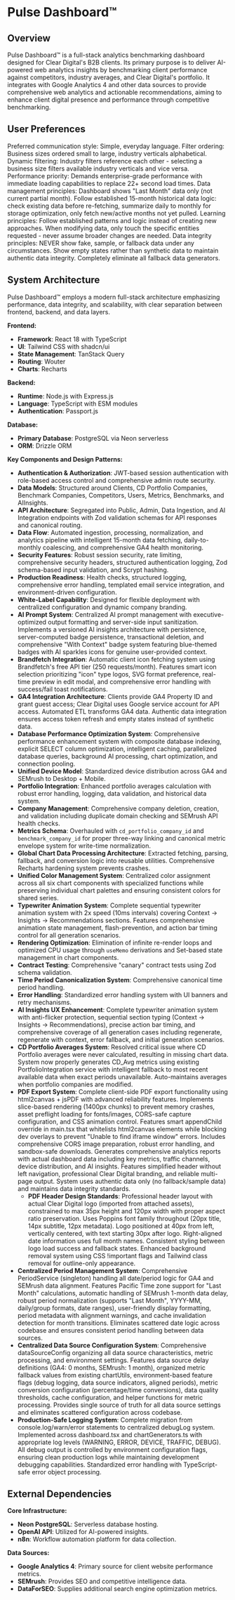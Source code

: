 # Pulse Dashboard™

## Overview
Pulse Dashboard™ is a full-stack analytics benchmarking dashboard designed for Clear Digital's B2B clients. Its primary purpose is to deliver AI-powered web analytics insights by benchmarking client performance against competitors, industry averages, and Clear Digital's portfolio. It integrates with Google Analytics 4 and other data sources to provide comprehensive web analytics and actionable recommendations, aiming to enhance client digital presence and performance through competitive benchmarking.

## User Preferences
Preferred communication style: Simple, everyday language.
Filter ordering: Business sizes ordered small to large, industry verticals alphabetical.
Dynamic filtering: Industry filters reference each other - selecting a business size filters available industry verticals and vice versa.
Performance priority: Demands enterprise-grade performance with immediate loading capabilities to replace 22+ second load times.
Data management principles: Dashboard shows "Last Month" data only (not current partial month). Follow established 15-month historical data logic: check existing data before re-fetching, summarize daily to monthly for storage optimization, only fetch new/active months not yet pulled.
Learning principles: Follow established patterns and logic instead of creating new approaches. When modifying data, only touch the specific entities requested - never assume broader changes are needed.
Data integrity principles: NEVER show fake, sample, or fallback data under any circumstances. Show empty states rather than synthetic data to maintain authentic data integrity. Completely eliminate all fallback data generators.

## System Architecture
Pulse Dashboard™ employs a modern full-stack architecture emphasizing performance, data integrity, and scalability, with clear separation between frontend, backend, and data layers.

**Frontend:**
- **Framework**: React 18 with TypeScript
- **UI**: Tailwind CSS with shadcn/ui
- **State Management**: TanStack Query
- **Routing**: Wouter
- **Charts**: Recharts

**Backend:**
- **Runtime**: Node.js with Express.js
- **Language**: TypeScript with ESM modules
- **Authentication**: Passport.js

**Database:**
- **Primary Database**: PostgreSQL via Neon serverless
- **ORM**: Drizzle ORM

**Key Components and Design Patterns:**
- **Authentication & Authorization**: JWT-based session authentication with role-based access control and comprehensive admin route security.
- **Data Models**: Structured around Clients, CD Portfolio Companies, Benchmark Companies, Competitors, Users, Metrics, Benchmarks, and AIInsights.
- **API Architecture**: Segregated into Public, Admin, Data Ingestion, and AI Integration endpoints with Zod validation schemas for API responses and canonical routing.
- **Data Flow**: Automated ingestion, processing, normalization, and analytics pipeline with intelligent 15-month data fetching, daily-to-monthly coalescing, and comprehensive GA4 health monitoring.
- **Security Features**: Robust session security, rate limiting, comprehensive security headers, structured authentication logging, Zod schema-based input validation, and Scrypt hashing.
- **Production Readiness**: Health checks, structured logging, comprehensive error handling, templated email service integration, and environment-driven configuration.
- **White-Label Capability**: Designed for flexible deployment with centralized configuration and dynamic company branding.
- **AI Prompt System**: Centralized AI prompt management with executive-optimized output formatting and server-side input sanitization. Implements a versioned AI insights architecture with persistence, server-computed badge persistence, transactional deletion, and comprehensive "With Context" badge system featuring blue-themed badges with AI sparkles icons for genuine user-provided context.
- **Brandfetch Integration**: Automatic client icon fetching system using Brandfetch's free API tier (250 requests/month). Features smart icon selection prioritizing "icon" type logos, SVG format preference, real-time preview in edit modal, and comprehensive error handling with success/fail toast notifications.
- **GA4 Integration Architecture**: Clients provide GA4 Property ID and grant guest access; Clear Digital uses Google service account for API access. Automated ETL transforms GA4 data. Authentic data integration ensures access token refresh and empty states instead of synthetic data.
- **Database Performance Optimization System**: Comprehensive performance enhancement system with composite database indexing, explicit SELECT column optimization, intelligent caching, parallelized database queries, background AI processing, chart optimization, and connection pooling.
- **Unified Device Model**: Standardized device distribution across GA4 and SEMrush to Desktop + Mobile.
- **Portfolio Integration**: Enhanced portfolio averages calculation with robust error handling, logging, data validation, and historical data system.
- **Company Management**: Comprehensive company deletion, creation, and validation including duplicate domain checking and SEMrush API health checks.
- **Metrics Schema**: Overhauled with `cd_portfolio_company_id` and `benchmark_company_id` for proper three-way linking and canonical metric envelope system for write-time normalization.
- **Global Chart Data Processing Architecture**: Extracted fetching, parsing, fallback, and conversion logic into reusable utilities. Comprehensive Recharts hardening system prevents crashes.
- **Unified Color Management System**: Centralized color assignment across all six chart components with specialized functions while preserving individual chart palettes and ensuring consistent colors for shared series.
- **Typewriter Animation System**: Complete sequential typewriter animation system with 2x speed (10ms intervals) covering Context → Insights → Recommendations sections. Features comprehensive animation state management, flash-prevention, and action bar timing control for all generation scenarios.
- **Rendering Optimization**: Elimination of infinite re-render loops and optimized CPU usage through `useMemo` derivations and Set-based state management in chart components.
- **Contract Testing**: Comprehensive "canary" contract tests using Zod schema validation.
- **Time Period Canonicalization System**: Comprehensive canonical time period handling.
- **Error Handling**: Standardized error handling system with UI banners and retry mechanisms.
- **AI Insights UX Enhancement**: Complete typewriter animation system with anti-flicker protection, sequential section typing (Context → Insights → Recommendations), precise action bar timing, and comprehensive coverage of all generation cases including regenerate, regenerate with context, error fallback, and initial generation scenarios.
- **CD Portfolio Averages System**: Resolved critical issue where CD Portfolio averages were never calculated, resulting in missing chart data. System now properly generates CD_Avg metrics using existing PortfolioIntegration service with intelligent fallback to most recent available data when exact periods unavailable. Auto-maintains averages when portfolio companies are modified.
- **PDF Export System**: Complete client-side PDF export functionality using html2canvas + jsPDF with advanced reliability features. Implements slice-based rendering (1400px chunks) to prevent memory crashes, asset preflight loading for fonts/images, CORS-safe capture configuration, and CSS animation control. Features smart appendChild override in main.tsx that whitelists html2canvas elements while blocking dev overlays to prevent "Unable to find iframe window" errors. Includes comprehensive CORS image preparation, robust error handling, and sandbox-safe downloads. Generates comprehensive analytics reports with actual dashboard data including key metrics, traffic channels, device distribution, and AI insights. Features simplified header without left navigation, professional Clear Digital branding, and reliable multi-page output. System uses authentic data only (no fallback/sample data) and maintains data integrity standards.
  - **PDF Header Design Standards**: Professional header layout with actual Clear Digital logo (imported from attached assets), constrained to max 35px height and 120px width with proper aspect ratio preservation. Uses Poppins font family throughout (20px title, 14px subtitle, 12px metadata). Logo positioned at 40px from left, vertically centered, with text starting 30px after logo. Right-aligned date information uses full month names. Consistent styling between logo load success and fallback states. Enhanced background removal system using CSS !important flags and Tailwind class removal for outline-only appearance.
- **Centralized Period Management System**: Comprehensive PeriodService (singleton) handling all date/period logic for GA4 and SEMrush data alignment. Features Pacific Time zone support for "Last Month" calculations, automatic handling of SEMrush 1-month data delay, robust period normalization (supports "Last Month", YYYY-MM, daily/group formats, date ranges), user-friendly display formatting, period metadata with alignment warnings, and cache invalidation detection for month transitions. Eliminates scattered date logic across codebase and ensures consistent period handling between data sources.
- **Centralized Data Source Configuration System**: Comprehensive dataSourceConfig organizing all data source characteristics, metric processing, and environment settings. Features data source delay definitions (GA4: 0 months, SEMrush: 1 month), organized metric fallback values from existing chartUtils, environment-based feature flags (debug logging, data source indicators, aligned periods), metric conversion configuration (percentage/time conversions), data quality thresholds, cache configuration, and helper functions for metric processing. Provides single source of truth for all data source settings and eliminates scattered configuration across codebase.
- **Production-Safe Logging System**: Complete migration from console.log/warn/error statements to centralized debugLog system. Implemented across dashboard.tsx and chartGenerators.ts with appropriate log levels (WARNING, ERROR, DEVICE, TRAFFIC, DEBUG). All debug output is controlled by environment configuration flags, ensuring clean production logs while maintaining development debugging capabilities. Standardized error handling with TypeScript-safe error object processing.

## External Dependencies
**Core Infrastructure:**
- **Neon PostgreSQL**: Serverless database hosting.
- **OpenAI API**: Utilized for AI-powered insights.
- **n8n**: Workflow automation platform for data collection.

**Data Sources:**
- **Google Analytics 4**: Primary source for client website performance metrics.
- **SEMrush**: Provides SEO and competitive intelligence data.
- **DataForSEO**: Supplies additional search engine optimization metrics.